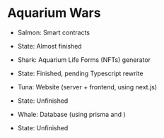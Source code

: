 # Aquarium Wars

* Salmon: Smart contracts
 - State: Almost finished
* Shark: Aquarium Life Forms (NFTs) generator
 - State: Finished, pending Typescript rewrite
* Tuna: Website (server + frontend, using next.js)
 - State: Unfinished
* Whale: Database (using prisma and )
 - State: Unfinished
